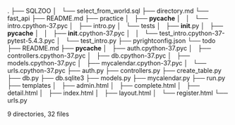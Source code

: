 .
├── SQLZOO
│   └── select_from_world.sql
├── directory.md
└── fast_api
    ├── README.md
    ├── practice
    │   ├── __pycache__
    │   │   └── intro.cpython-37.pyc
    │   ├── intro.py
    │   └── tests
    │       ├── __init__.py
    │       ├── __pycache__
    │       │   ├── __init__.cpython-37.pyc
    │       │   └── test_intro.cpython-37-pytest-5.4.3.pyc
    │       └── test_intro.py
    ├── pyrightconfig.json
    └── todo
        ├── README.md
        ├── __pycache__
        │   ├── auth.cpython-37.pyc
        │   ├── controllers.cpython-37.pyc
        │   ├── db.cpython-37.pyc
        │   ├── models.cpython-37.pyc
        │   ├── mycalendar.cpython-37.pyc
        │   └── urls.cpython-37.pyc
        ├── auth.py
        ├── controllers.py
        ├── create_table.py
        ├── db.py
        ├── db.sqlite3
        ├── models.py
        ├── mycalendar.py
        ├── run.py
        ├── templates
        │   ├── admin.html
        │   ├── complete.html
        │   ├── detail.html
        │   ├── index.html
        │   ├── layout.html
        │   └── register.html
        └── urls.py

9 directories, 32 files
